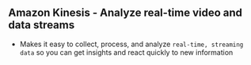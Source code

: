 ## Amazon Kinesis - Analyze real-time video and data streams

- Makes it easy to collect, process, and analyze `real-time, streaming data` so you can get insights and react quickly to new information
